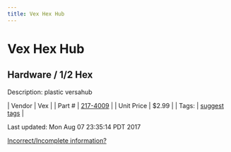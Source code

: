 ```yaml
---
title: Vex Hex Hub
---
```


# Vex Hex Hub
## Hardware / 1/2 Hex
Description: 	plastic versahub 

| Vendor | Vex | 
| Part # | [217-4009](http://www.vexrobotics.com/vexpro/motion/wheels-and-hubs/versahubs.html) | 
| Unit Price | $2.99 | 
| Tags: | [suggest tags](https://docs.google.com/forms/d/e/1FAIpQLSeWyY8v3RgOty-MyWmh9U0iivNYN_molChYyS-0U-o-kOAv_g/viewform) | 

Last updated: Mon Aug 07 23:35:14 PDT 2017

 [Incorrect/Incomplete information?](https://docs.google.com/forms/d/e/1FAIpQLSeWyY8v3RgOty-MyWmh9U0iivNYN_molChYyS-0U-o-kOAv_g/viewform)